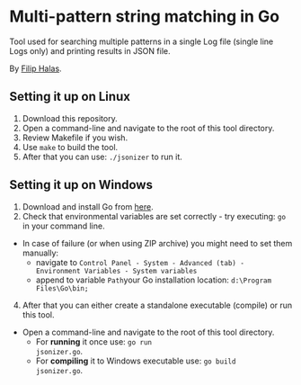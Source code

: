 Multi-pattern string matching in Go
==================
Tool used for searching multiple patterns in a single Log file (single line Logs only) and printing results in JSON file.

By <a href="mailto:xgam33@gmail.com">Filip Halas</a>.

Setting it up on Linux
-----------------------
1. Download this repository.
2. Open a command-line and navigate to the root of this tool directory.
3. Review Makefile if you wish.
4. Use <code>make</code> to build the tool.
5. After that you can use: <code>./jsonizer</code> to run it.

Setting it up on Windows
-----------------------------
1. Download and install Go from <a href="https://code.google.com/p/go/downloads/list">here</a>.
2. Check that environmental variables are set correctly - try executing: <code>go</code> in your command line.
 * In case of failure (or when using ZIP archive) you might need to set them manually:
    * navigate to <code>Control Panel - System - Advanced (tab) - Environment Variables - System variables</code>
    * append to variable <code>Path</code>your Go installation location: <code>d:\Program Files\Go\bin;</code>
4. After that you can either create a standalone executable (compile) or run this tool.
 * Open a command-line and navigate to the root of this tool directory.
    * For <b>running</b> it once use: <code>go run jsonizer.go</code>.
    * For <b>compiling</b> it to Windows executable use: <code>go build jsonizer.go</code>.
